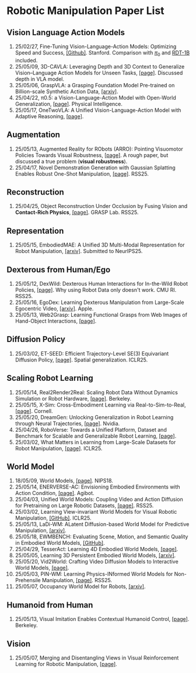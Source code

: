 # Robotic Manipulation Paper List

## Vision Language Action Models

1. 25/02/27, Fine-Tuning Vision-Language-Action Models: Optimizing Speed and Success, [[Github]](https://github.com/moojink/openvla-oft?tab=readme-ov-file). Stanford. Comparison with [$\pi_0$](https://www.physicalintelligence.company/blog/pi0) and [RDT-1B](https://github.com/thu-ml/RoboticsDiffusionTransformer) included.
2. 25/05/09, 3D-CAVLA: Leveraging Depth and 3D Context to Generalize Vision–Language Action Models for Unseen Tasks, [[page]](https://3d-cavla.github.io/). Discussed depth in VLA model.
3. 25/05/06, GraspVLA: a Grasping Foundation Model Pre-trained on Billion-scale Synthetic Action Data, [[arxiv]](https://arxiv.org/pdf/2505.03233).
4. 25/04/22, π0.5: a Vision-Language-Action Model with Open-World Generalization, [[page]](https://www.pi.website/blog/pi05). Physical Intelligence.
5. 25/05/17, OneTwoVLA: A Unified Vision-Language-Action Model with Adaptive Reasoning, [[page]](https://one-two-vla.github.io/).

## Augmentation

1. 25/05/13, Augmented Reality for RObots (ARRO): Pointing Visuomotor Policies Towards Visual Robustness, [[page]](https://augmented-reality-for-robots.github.io/). A rough paper, but discussed a true problem (**visual robustness**).
2. 25/04/17, Novel Demonstration Generation with Gaussian Splatting Enables Robust One-Shot Manipulation, [[page]](https://yangsizhe.github.io/robosplat/). RSS25.

## Reconstruction

1. 25/04/25, Object Reconstruction Under Occlusion by Fusing Vision and **Contact-Rich Physics**, [[page]](https://vysics-vision-and-physics.github.io/). GRASP Lab. RSS25.

## Representation

1. 25/05/15, EmbodiedMAE: A Unified 3D Multi-Modal Representation for Robot Manipulation, [[arxiv]](https://arxiv.org/pdf/2505.10105). Submitted to NeurIPS25.

## Dexterous from Human/Ego

1. 25/05/12, DexWild: Dexterous Human Interactions for In-the-Wild Robot Policies, [[page]](https://dexwild.github.io/). Why using Robot Data only doesn't work. CMU RI. RSS25.
2. 25/05/16, EgoDex: Learning Dexterous Manipulation from Large-Scale Egocentric Video, [[arxiv]](https://arxiv.org/pdf/2505.11709). Apple.
3. 25/05/13, Web2Grasp: Learning Functional Grasps from Web Images of Hand-Object Interactions, [[page]](https://web2grasp.github.io/).

## Diffusion Policy

1. 25/03/02, ET-SEED: Efficient Trajectory-Level SE(3) Equivariant Diffusion Policy, [[page]](https://et-seed.github.io/). Spatial generalization. ICLR25.

## Scaling Robot Learning

1. 25/05/14, Real2Render2Real: Scaling Robot Data Without Dynamics Simulation or Robot Hardware, [[page]](https://real2render2real.com/). Berkeley.
2. 25/05/15, X-Sim: Cross-Embodiment Learning via Real-to-Sim-to-Real, [[page]](https://portal-cornell.github.io/X-Sim/). Cornell.
3. 25/05/20, DreamGen: Unlocking Generalization in Robot Learning through Neural Trajectories, [[page]](https://research.nvidia.com/labs/gear/dreamgen/). Nvidia.
4. 25/04/26, RoboVerse: Towards a Unified Platform, Dataset and Benchmark for Scalable and Generalizable Robot Learning, [[page]](https://roboverseorg.github.io/).
5. 25/03/02, What Matters in Learning from Large-Scale Datasets for Robot Manipulation, [[page]](https://robo-mimiclabs.github.io/pages/study.html). ICLR25.

## World Model

1. 18/05/09, World Models, [[page]](https://worldmodels.github.io/). NIPS18.
2. 25/05/14, ENERVERSE-AC: Envisioning Embodied Environments with Action Condition, [[page]](https://annaj2178.github.io/EnerverseAC.github.io/). Agibot.
3. 25/04/03, Unified World Models: Coupling Video and Action Diffusion for Pretraining on Large Robotic Datasets, [[page]](https://weirdlabuw.github.io/uwm/). RSS25.
4. 25/03/02, Learning View-invariant World Models for Visual Robotic Manipulation, [[GitHub]](https://github.com/lafmdp/ReViWo). ICLR25.
5. 25/05/13, LaDi-WM: ALatent Diffusion-based World Model for Predictive Manipulation, [[arxiv]](https://arxiv.org/pdf/2505.11528).
6. 25/05/18, EWMBENCH: Evaluating Scene, Motion, and Semantic Quality in Embodied World Models, [[GitHub]](https://github.com/AgibotTech/EWMBench).
7. 25/04/29, TesserAct: Learning 4D Embodied World Models, [[page]](https://tesseractworld.github.io/).
8. 25/05/05, Learning 3D Persistent Embodied World Models, [[arxiv]](https://arxiv.org/pdf/2505.05495).
9. 25/05/20, Vid2World: Crafting Video Diffusion Models to Interactive World Models, [[page]](https://knightnemo.github.io/vid2world/).
10. 25/05/03, PIN-WM: Learning Physics-INformed World Models for Non-Prehensile Manipulation, [[page]](https://pinwm.github.io/). RSS25.
11. 25/05/07, Occupancy World Model for Robots, [[arxiv]](https://arxiv.org/pdf/2505.05512).

## Humanoid from Human

1. 25/05/13, Visual Imitation Enables Contextual Humanoid Control, [[page]](https://www.videomimic.net/). Berkeley.

## Vision

1. 25/05/07, Merging and Disentangling Views in Visual Reinforcement Learning for Robotic Manipulation, [[page]](https://aalmuzairee.github.io/mad/).

